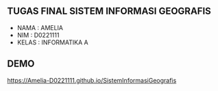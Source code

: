 ## TUGAS FINAL SISTEM INFORMASI GEOGRAFIS
- NAMA  : AMELIA
- NIM   : D0221111
- KELAS : INFORMATIKA A
## DEMO
https://Amelia-D0221111.github.io/SistemInformasiGeografis

